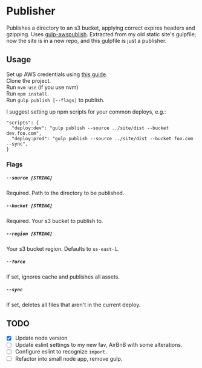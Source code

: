 # Publisher

Publishes a directory to an s3 bucket, applying correct expires headers and gzipping. Uses [gulp-awspublish](https://github.com/pgherveou/gulp-awspublish). Extracted from my old static site's gulpfile; now the site is in a new repo, and this gulpfile is just a publisher.

## Usage

Set up AWS credentials using [this guide](http://docs.aws.amazon.com/cli/latest/userguide/cli-config-files.html).  
Clone the project.  
Run `nvm use` (if you use nvm)  
Run `npm install`.  
Run `gulp publish [--flags]` to publish.

I suggest setting up npm scripts for your common deploys, e.g.:

```
"scripts": {
  "deploy:dev": "gulp publish --source ../site/dist --bucket dev.foo.com",
  "deploy:prod": "gulp publish --source ../site/dist --bucket foo.com --sync",
}
```

### Flags

##### `--source [STRING]`
Required. Path to the directory to be published.

##### `--bucket [STRING]`
Required. Your s3 bucket to publish to.

##### `--region [STRING]`
Your s3 bucket region. Defaults to `us-east-1`.

##### `--force`
If set, ignores cache and publishes all assets.

##### `--sync`
If set, deletes all files that aren't in the current deploy.

## TODO

- [x] Update node version
- [ ] Update eslint settings to my new fav, AirBnB with some alterations.
- [ ] Configure eslint to recognize `import`.
- [ ] Refactor into small node app, remove gulp.
